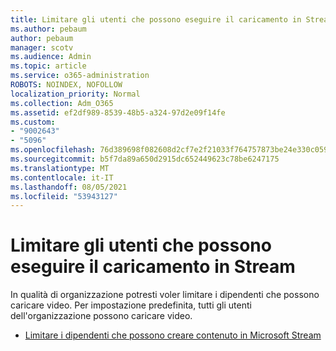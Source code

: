 ```yaml
---
title: Limitare gli utenti che possono eseguire il caricamento in Stream
ms.author: pebaum
author: pebaum
manager: scotv
ms.audience: Admin
ms.topic: article
ms.service: o365-administration
ROBOTS: NOINDEX, NOFOLLOW
localization_priority: Normal
ms.collection: Adm_O365
ms.assetid: ef2df989-8539-48b5-a324-97d2e09f14fe
ms.custom:
- "9002643"
- "5096"
ms.openlocfilehash: 76d389698f082608d2cf7e2f21033f764757873be24e330c0596e053b4a85ea6
ms.sourcegitcommit: b5f7da89a650d2915dc652449623c78be6247175
ms.translationtype: MT
ms.contentlocale: it-IT
ms.lasthandoff: 08/05/2021
ms.locfileid: "53943127"
---
```

# <a name="restrict-users-who-can-upload-to-stream"></a>Limitare gli utenti che possono eseguire il caricamento in Stream

In qualità di organizzazione potresti voler limitare i dipendenti che possono caricare video. Per impostazione predefinita, tutti gli utenti dell'organizzazione possono caricare video.

- [Limitare i dipendenti che possono creare contenuto in Microsoft Stream](/stream/restrict-uploaders)
